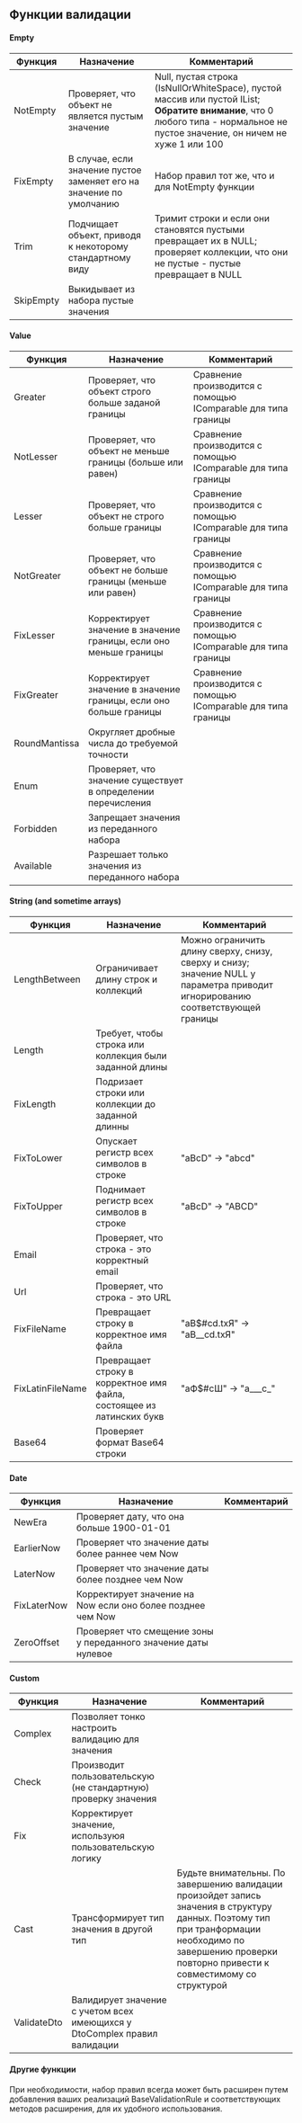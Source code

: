 ## Функции валидации

#### Empty
| Функция | Назначение | Комментарий |
| - | - | - |
| NotEmpty | Проверяет, что объект не является пустым значение | Null, пустая строка (IsNullOrWhiteSpace), пустой массив или пустой IList; **Обратите внимание**, что 0 любого типа - нормальное не пустое значение, он ничем не хуже 1 или 100 |
| FixEmpty | В случае, если значение пустое заменяет его на значение по умолчанию | Набор правил тот же, что и для NotEmpty функции |
| Trim | Подчищает объект, приводя к некоторому стандартному виду | Тримит строки и если они становятся пустыми превращает их в NULL; проверяет коллекции, что они не пустые - пустые превращает в NULL |
| SkipEmpty | Выкидывает из набора пустые значения |  |

#### Value
| Функция | Назначение | Комментарий |
| - | - | - |
| Greater | Проверяет, что объект строго больше заданой границы | Сравнение производится с помощью IComparable для типа границы |
| NotLesser | Проверяет, что объект не меньше границы (больше или равен) | Сравнение производится с помощью IComparable для типа границы |
| Lesser | Проверяет, что объект не строго больше границы | Сравнение производится с помощью IComparable для типа границы |
| NotGreater | Проверяет, что объект не больше границы (меньше или равен) | Сравнение производится с помощью IComparable для типа границы |
| FixLesser | Корректирует значение в значение границы, если оно меньше границы | Сравнение производится с помощью IComparable для типа границы |
| FixGreater | Корректирует значение в значение границы, если оно больше границы | Сравнение производится с помощью IComparable для типа границы |
| RoundMantissa | Округляет дробные числа до требуемой точности | |
| Enum | Проверяет, что значение существует в определении перечисления | |
| Forbidden | Запрещает значения из переданного набора | |
| Available | Разрешает только значения из переданного набора | |

#### String (and sometime arrays)
| Функция | Назначение | Комментарий |
| - | - | - |
| LengthBetween | Ограничивает длину строк и коллекций | Можно ограничить длину сверху, снизу, сверху и снизу; значение NULL у параметра приводит игнорированию соответствующей границы |
| Length | Требует, чтобы строка или коллекция были заданной длины | |
| FixLength | Подризает строки или коллекции до заданной длинны | |
| FixToLower | Опускает регистр всех символов в строке | "aBcD" -> "abcd" |
| FixToUpper | Поднимает регистр всех символов в строке | "aBcD" -> "ABCD" |
| Email | Проверяет, что строка - это корректный email | |
| Url | Проверяет, что строка - это URL | |
| FixFileName | Превращает строку в корректное имя файла | "aB$#cd.txЯ" -> "aB__cd.txЯ" |
| FixLatinFileName | Превращает строку в корректное имя файла, состоящее из латинских букв | "aФ$#cШ" -> "a___c_" |
| Base64 | Проверяет формат Base64 строки | |

#### Date
| Функция | Назначение | Комментарий |
| - | - | - |
| NewEra | Проверяет дату, что она больше 1900-01-01 | |
| EarlierNow | Проверяет что значение даты более раннее чем Now | |
| LaterNow | Проверяет что значение даты более позднее чем Now | |
| FixLaterNow | Корректирует значение на Now если оно более позднее чем Now | |
| ZeroOffset | Проверяет что смещение зоны у переданного значение даты нулевое | |

#### Custom
| Функция | Назначение | Комментарий |
| - | - | - |
| Complex | Позволяет тонко настроить валидацию для значения |  |
| Check | Производит пользовательскую (не стандартную) проверку значения |  |
| Fix | Корректирует значение, используюя пользовательскую логику |  |
| Cast | Трансформирует тип значения в другой тип | Будьте внимательны. По завершению валидации произойдет запись значения в структуру данных. Поэтому тип при транформации необходимо по завершению проверки повторно привести к совместимому со структурой |
| ValidateDto | Валидирует значение с учетом всех имеющихся у DtoComplex правил валидации |  |

#### Другие функции
При необходимости, набор правил всегда может быть расширен путем добавления ваших реализаций BaseValidationRule и соответствующих методов расширения, для их удобного использования.
